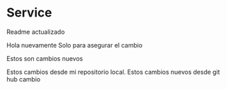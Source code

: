# Service
Readme actualizado

Hola nuevamente
Solo para asegurar el cambio

Estos son cambios nuevos

Estos cambios desde mi repositorio local.
Estos cambios nuevos desde git hub
cambio
